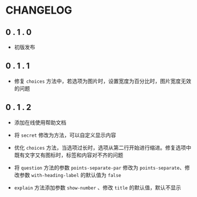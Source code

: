 # CHANGELOG

## 0 . 1 . 0

+ 初版发布

## 0 . 1 . 1

+ 修复 `choices` 方法中，若选项为图片时，设置宽度为百分比时，图片宽度无效的问题

## 0 . 1 . 2

+ 添加在线使用帮助文档

+ 将 `secret` 修改为方法，可以自定义显示内容

+ 优化 `choices` 方法，当选项过长时，选项从第二行开始进行缩进。修复选项中既有文字又有图标时，标签和内容对不齐的问题

+ 将 `question` 方法的参数 `points-separate-par` 修改为 `points-separate`、修改参数 `with-heading-label` 的默认值为 `false`

+ `explain` 方法添加参数 `show-number` 、修改 `title` 的默认值，默认不显示